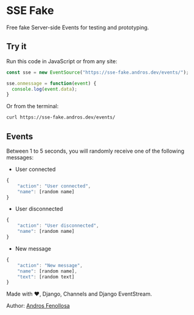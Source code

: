 # SSE Fake

Free fake Server-side Events for testing and prototyping.

## Try it

Run this code in JavaScript or from any site:

``` javascript
const sse = new EventSource("https://sse-fake.andros.dev/events/");

sse.onmessage = function(event) {
  console.log(event.data);
}
```

Or from the terminal:

``` bash
curl https://sse-fake.andros.dev/events/
```

## Events

Between 1 to 5 seconds, you will randomly receive one of the following messages:

- User connected

``` javascript
{
	"action": "User connected",
	"name": [random name]
}
```

- User disconnected

``` javascript
{
	"action": "User disconnected",
	"name": [random name]
}
```

- New message

``` javascript
{
	"action": "New message",
	"name": [random name],
	"text": [random text]
}
```

Made with ♥️, Django, Channels and Django EventStream.

Author: [Andros Fenollosa](https://andros.dev/)
